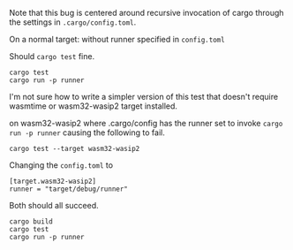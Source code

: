 Note that this bug is centered around recursive invocation of
cargo through the settings in `.cargo/config.toml`.

On a normal target: without runner specified in `config.toml`

Should `cargo test` fine.
```
cargo test
cargo run -p runner
```

I'm not sure how to write a simpler version of this test
that doesn't require wasmtime or wasm32-wasip2 target installed.


on wasm32-wasip2 where .cargo/config has the runner set to
invoke `cargo run -p runner` causing the following to fail.

```
cargo test --target wasm32-wasip2

```

Changing the `config.toml` to
```
[target.wasm32-wasip2]
runner = "target/debug/runner"
```

Both should all succeed.
```
cargo build
cargo test
cargo run -p runner
```
